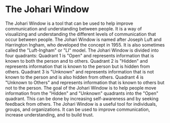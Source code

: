 

# The Johari Window
The Johari Window is a tool that can be used to help improve communication and understanding between people. It is a way of visualizing and understanding the different levels of communication that occur between people. The Johari Window is named after Joseph Luft and Harrington Ingham, who developed the concept in 1955. It is also sometimes called the "Luft-Ingham" or "LI" model. The Johari Window is divided into four quadrants: Quadrant 1 is "Open" and represents information that is known to both the person and to others. Quadrant 2 is "Hidden" and represents information that is known to the person but is hidden from others. Quadrant 3 is "Unknown" and represents information that is not known to the person and is also hidden from others. Quadrant 4 is "Unknown to Others" and represents information that is known to others but not to the person. The goal of the Johari Window is to help people move information from the "Hidden" and "Unknown" quadrants into the "Open" quadrant. This can be done by increasing self-awareness and by seeking feedback from others. The Johari Window is a useful tool for individuals, groups, and organizations. It can be used to improve communication, increase understanding, and to build trust.